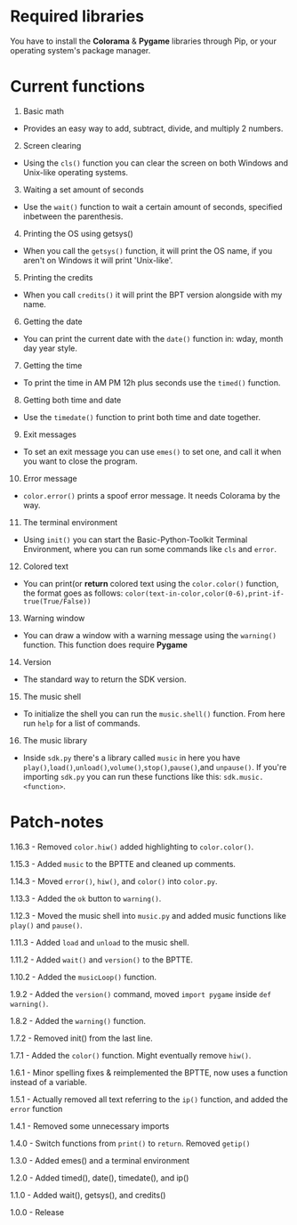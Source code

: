 # Required libraries 

You have to install the **Colorama** & **Pygame** libraries through Pip, or your operating system's package manager.

# Current functions

1. Basic math
  - Provides an easy way to add, subtract, divide, and multiply 2 numbers.

2. Screen clearing
  - Using the `cls()` function you can clear the screen on both Windows and Unix-like operating systems.

3. Waiting a set amount of seconds
  - Use the `wait()` function to wait a certain amount of seconds, specified inbetween the parenthesis.

4. Printing the OS using getsys()

  - When you call the `getsys()` function, it will print the OS name, if you aren't on Windows it will print 'Unix-like'.

5. Printing the credits

  - When you call `credits()` it will print the BPT version alongside with my name.

6. Getting the date

  - You can print the current date with the `date()` function in: wday, month day year style.

7. Getting the time

  - To print the time in AM PM 12h plus seconds use the `timed()` function.

8. Getting both time and date

  - Use the `timedate()` function to print both time and date together.

9. Exit messages

  - To set an exit message you can use `emes()` to set one, and call it when you want to close the program.

10. Error message
  - `color.error()` prints a spoof error message. It needs Colorama by the way.

11. The terminal environment
  - Using `init()` you can start the Basic-Python-Toolkit Terminal Environment, where you can run some commands like `cls` and `error`.

12. Colored text
  - You can print(or **return** colored text using the `color.color()` function, the format goes as follows: `color(text-in-color,color(0-6),print-if-true(True/False))`

13. Warning window
  - You can draw a window with a warning message using the `warning()` function. This function does require **Pygame**

14. Version
  - The standard way to return the SDK version.

15. The music shell
  - To initialize the shell you can run the `music.shell()` function. From here run `help` for a list of commands.

16. The music library
  - Inside `sdk.py` there's a library called `music` in here you have `play()`,`load()`,`unload()`,`volume()`,`stop()`,`pause()`,and `unpause()`. If  you're importing `sdk.py` you can run these functions like this: `sdk.music.<function>`.

# Patch-notes

1.16.3 - Removed `color.hiw()` added highlighting to `color.color()`.

1.15.3 - Added `music` to the BPTTE and cleaned up comments.

1.14.3 - Moved `error()`, `hiw()`, and `color()` into `color.py`.

1.13.3 - Added the `ok` button to `warning()`.

1.12.3 - Moved the music shell into `music.py` and added music functions like `play()` and `pause()`.

1.11.3 - Added `load` and `unload` to the music shell.

1.11.2 - Added `wait()` and `version()` to the BPTTE.

1.10.2 - Added the `musicLoop()` function.

1.9.2 - Added the `version()` command, moved `import pygame` inside `def warning()`.

1.8.2 - Added the `warning()` function.

1.7.2 - Removed init() from the last line.

1.7.1 - Added the `color()` function. Might eventually remove `hiw()`.

1.6.1 - Minor spelling fixes & reimplemented the BPTTE, now uses a function instead of a variable.

1.5.1 - Actually removed all text referring to the `ip()` function, and added the `error` function

1.4.1 - Removed some unnecessary imports

1.4.0 - Switch functions from `print()` to `return`. Removed `getip()`

1.3.0 - Added emes() and a terminal environment

1.2.0 - Added timed(), date(), timedate(), and ip()

1.1.0 - Added wait(), getsys(), and credits() 

1.0.0 - Release
